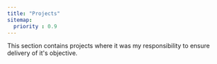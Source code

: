 ```yaml
---
title: "Projects"
sitemap:
  priority : 0.9
---
```

This section contains projects where it was my responsibility to ensure delivery of it's objective.